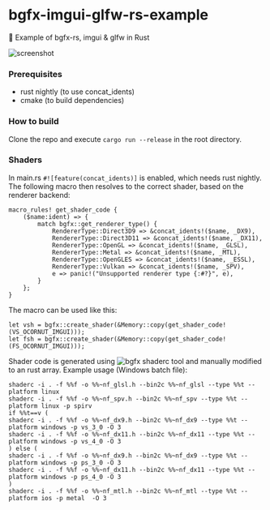 # bgfx-imgui-glfw-rs-example
🦀 Example of bgfx-rs, imgui &amp; glfw in Rust

![screenshot](https://user-images.githubusercontent.com/9589896/177610510-586f0329-a105-4b02-adbe-dc22c2d7ad40.png)

### Prerequisites ###
- rust nightly (to use concat_idents)
- cmake (to build dependencies)

### How to build ###
Clone the repo and execute `cargo run --release` in the root directory.

### Shaders ###
In main.rs `#![feature(concat_idents)]` is enabled, which needs rust nightly.
The following macro then resolves to the correct shader, based on the renderer backend:
```
macro_rules! get_shader_code {
    ($name:ident) => {
        match bgfx::get_renderer_type() {
            RendererType::Direct3D9 => &concat_idents!($name, _DX9),
            RendererType::Direct3D11 => &concat_idents!($name, _DX11),
            RendererType::OpenGL => &concat_idents!($name, _GLSL),
            RendererType::Metal => &concat_idents!($name, _MTL),
            RendererType::OpenGLES => &concat_idents!($name, _ESSL),
            RendererType::Vulkan => &concat_idents!($name, _SPV),
            e => panic!("Unsupported renderer type {:#?}", e),
        }
    };
}
```

The macro can be used like this:
```
let vsh = bgfx::create_shader(&Memory::copy(get_shader_code!(VS_OCORNUT_IMGUI)));
let fsh = bgfx::create_shader(&Memory::copy(get_shader_code!(FS_OCORNUT_IMGUI)));
```

Shader code is generated using ![bgfx shaderc tool](https://github.com/bkaradzic/bgfx/tree/master/tools/shaderc) and manually modified to an rust array.
Example usage (Windows batch file):
```
shaderc -i . -f %%f -o %%~nf_glsl.h --bin2c %%~nf_glsl --type %%t --platform linux
shaderc -i . -f %%f -o %%~nf_spv.h --bin2c %%~nf_spv --type %%t --platform linux -p spirv
if %%t==v (
shaderc -i . -f %%f -o %%~nf_dx9.h --bin2c %%~nf_dx9 --type %%t --platform windows -p vs_3_0 -O 3
shaderc -i . -f %%f -o %%~nf_dx11.h --bin2c %%~nf_dx11 --type %%t --platform windows -p vs_4_0 -O 3
) else (
shaderc -i . -f %%f -o %%~nf_dx9.h --bin2c %%~nf_dx9 --type %%t --platform windows -p ps_3_0 -O 3
shaderc -i . -f %%f -o %%~nf_dx11.h --bin2c %%~nf_dx11 --type %%t --platform windows -p ps_4_0 -O 3
)
shaderc -i . -f %%f -o %%~nf_mtl.h --bin2c %%~nf_mtl --type %%t --platform ios -p metal  -O 3
```
